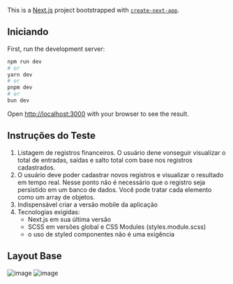 This is a [Next.js](https://nextjs.org) project bootstrapped with [`create-next-app`](https://nextjs.org/docs/app/api-reference/cli/create-next-app).

## Iniciando

First, run the development server:

```bash
npm run dev
# or
yarn dev
# or
pnpm dev
# or
bun dev
```

Open [http://localhost:3000](http://localhost:3000) with your browser to see the result.

## Instruções do Teste

1. Listagem de registros financeiros.
O usuário dene vonseguir visualizar o total de entradas, saídas e salto total com base nos registros cadastrados.
2. O usuário deve poder cadastrar novos registros e visualizar o resultado em tempo real.
Nesse ponto não é necessário que o registro seja persistido em um banco de dados. Você pode tratar cada elemento como um array de objetos.
3. Indispensável criar a versão mobile da aplicação
4. Tecnologias exigidas:
    - Next.js em sua última versão
    - SCSS em versões global e CSS Modules (styles.module.scss)
    - o uso de styled componentes não é uma exigência
      
## Layout Base
![image](https://github.com/user-attachments/assets/b2d98108-af0f-4b20-9f80-a05fb907d6d4)
![image](https://github.com/user-attachments/assets/2e015148-4624-41cb-8630-48a097bb098a)


